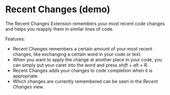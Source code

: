 # Recent Changes (demo)

The Recent Changes Extension remembers your most recent code changes and helps you reapply them in similar lines of code.

Features:
* Recent Changes remembers a certain amount of your most recent changes, like exchanging a certain word in your code or text.
* When you want to apply the change at another place in your code, you can simply put your caret into the word and press *shift + alt + R*.
* Recent Changes adds your changes to code completion when it is appropriate. 
* Which changes are currently remembered can be seen in the *Recent Changes* view.